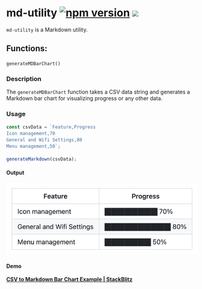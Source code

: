 # md-utility [![npm version](https://badge.fury.io/js/md-utility.svg)](https://badge.fury.io/js/md-utility) ![](https://github.com/dejavu1987/md-utility/actions/workflows/build-publish.yml/badge.svg)

`md-utility` is a Markdown utility.

## Functions:

`generateMDBarChart()`

### Description

The `generateMDBarChart` function takes a CSV data string and generates a Markdown bar chart for visualizing progress or any other data.

### Usage

```javascript
const csvData = `Feature,Progress
Icon management,70
General and Wifi Settings,80
Menu management,50`;

generateMarkdown(csvData);
```

#### Output

![](./src/mdBarChart/screenshot.png)

#### Demo

**[CSV to Markdown Bar Chart Example | StackBlitz](https://stackblitz.com/edit/typescript-7zrqxn?file=index.ts)**
